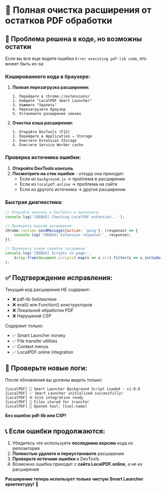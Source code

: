 # 🧹 Полная очистка расширения от остатков PDF обработки

## 🎯 **Проблема решена в коде, но возможны остатки**

Если вы все еще видите ошибки `Error executing pdf-lib code`, это может быть из-за:

### **Кэшированного кода в браузере:**

1. **Полная перезагрузка расширения:**
   ```
   1. Перейдите в chrome://extensions/
   2. Найдите "LocalPDF Smart Launcher" 
   3. Нажмите "Удалить"
   4. Перезагрузите браузер
   5. Установите расширение заново
   ```

2. **Очистка кэша расширения:**
   ```
   1. Откройте DevTools (F12)
   2. Перейдите в Application → Storage
   3. Очистите Extension Storage
   4. Очистите Service Worker cache
   ```

### **Проверка источника ошибки:**

1. **Откройте DevTools консоль**
2. **Посмотрите на стек ошибки** - откуда она приходит:
   - Если из `background.js` → проблема в расширении
   - Если из `localpdf.online` → проблема на сайте
   - Если из другого источника → другое расширение

### **Быстрая диагностика:**

```javascript
// Откройте консоль в DevTools и выполните:
console.log('[DEBUG] Checking LocalPDF extension...');

// Проверить версию расширения
chrome.runtime.sendMessage({action: 'ping'}, (response) => {
    console.log('[DEBUG] Extension response:', response);
});

// Проверить какие скрипты загружены
console.log('[DEBUG] Scripts in page:', 
    Array.from(document.scripts).map(s => s.src).filter(s => s.includes('pdf'))
);
```

## ✅ **Подтверждение исправления:**

Текущий код расширения НЕ содержит:
- ❌ pdf-lib библиотеки
- ❌ eval() или Function() конструкторов  
- ❌ Локальной обработки PDF
- ❌ Нарушений CSP

Содержит только:
- ✅ Smart Launcher логику
- ✅ File transfer utilities
- ✅ Context menus
- ✅ LocalPDF.online integration

## 🚀 **Проверьте новые логи:**

После обновления вы должны видеть только:
```
[LocalPDF] 🚀 Smart Launcher Background Script Loaded - v1.0.0
[LocalPDF] ✅ Smart Launcher initialized successfully!
[LocalPDF] 🌐 Site integration ready
[LocalPDF] 📁 Files stored for transfer
[LocalPDF] 🚀 Opened tool: [tool-name]
```

**Без ошибок pdf-lib или CSP!**

## 📞 **Если ошибки продолжаются:**

1. Убедитесь что используете **последнюю версию** кода из репозитория
2. **Полностью удалите и переустановите** расширение  
3. **Проверьте источник ошибки** в DevTools
4. Возможно ошибка приходит с **сайта LocalPDF.online**, а не из расширения

**Расширение теперь использует только чистую Smart Launcher архитектуру!** 🎯